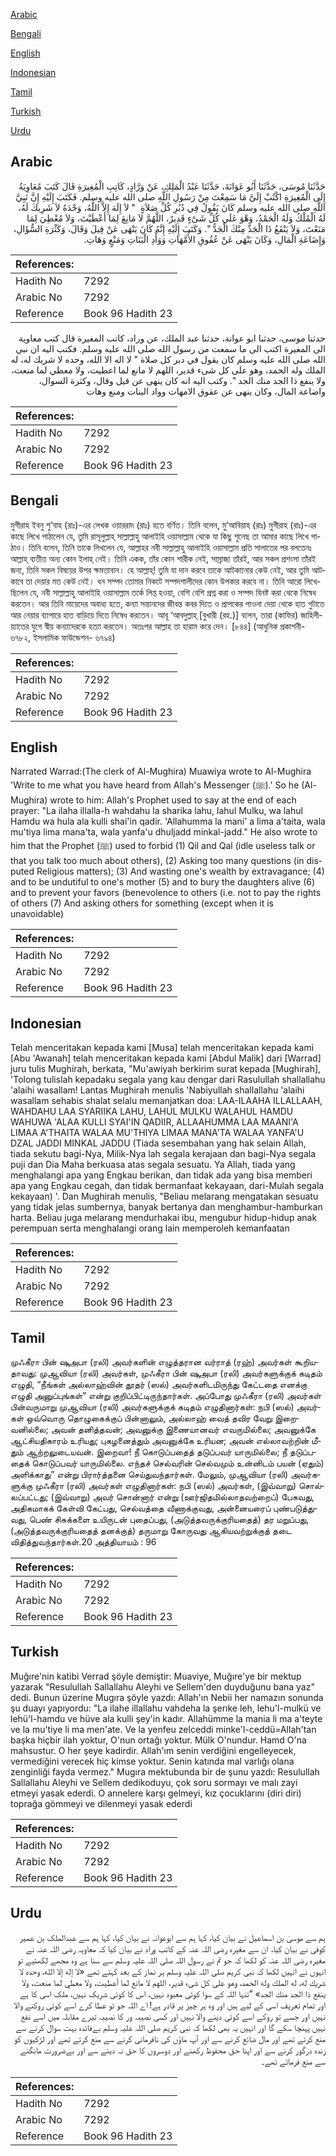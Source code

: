 [Arabic](#arabic)

[Bengali](#bengali)

[English](#english)

[Indonesian](#indonesian)

[Tamil](#tamil)

[Turkish](#turkish)

[Urdu](#urdu)

## Arabic


<div dir="rtl" lang="ar" style={{fontSize:'larger',backgroundColor:'#f8f9fa',padding:20}}>
حَدَّثَنَا مُوسَى، حَدَّثَنَا أَبُو عَوَانَةَ، حَدَّثَنَا عَبْدُ الْمَلِكِ، عَنْ وَرَّادٍ، كَاتِبِ الْمُغِيرَةِ قَالَ كَتَبَ مُعَاوِيَةُ إِلَى الْمُغِيرَةِ اكْتُبْ إِلَىَّ مَا سَمِعْتَ مِنْ رَسُولِ اللَّهِ صلى الله عليه وسلم‏.‏ فَكَتَبَ إِلَيْهِ إِنَّ نَبِيَّ اللَّهِ صلى الله عليه وسلم كَانَ يَقُولُ فِي دُبُرِ كُلِّ صَلاَةٍ ‏ "‏ لاَ إِلَهَ إِلاَّ اللَّهُ، وَحْدَهُ لاَ شَرِيكَ لَهُ، لَهُ الْمُلْكُ وَلَهُ الْحَمْدُ، وَهْوَ عَلَى كُلِّ شَىْءٍ قَدِيرٌ، اللَّهُمَّ لاَ مَانِعَ لِمَا أَعْطَيْتَ، وَلاَ مُعْطِيَ لِمَا مَنَعْتَ، وَلاَ يَنْفَعُ ذَا الْجَدِّ مِنْكَ الْجَدُّ ‏"‏‏.‏ وَكَتَبَ إِلَيْهِ إِنَّهُ كَانَ يَنْهَى عَنْ قِيلَ وَقَالَ، وَكَثْرَةِ السُّؤَالِ، وَإِضَاعَةِ الْمَالِ، وَكَانَ يَنْهَى عَنْ عُقُوقِ الأُمَّهَاتِ وَوَأْدِ الْبَنَاتِ وَمَنْعٍ وَهَاتِ‏.‏
</div>
<div style={{backgroundColor:'#f8f9fa',padding:20, marginBottom: 10}}><table> <thead> <tr> <th>References:</th> <th></th> </tr> </thead> <tbody><tr><td>Hadith No</td><td>7292</td></tr><tr><td>Arabic No</td><td>7292</td></tr><tr><td>Reference</td><td>Book 96 Hadith 23</td></tr></tbody></table></div>


<div dir="rtl" lang="ar" style={{fontSize:'larger',backgroundColor:'#f8f9fa',padding:20}}>
حدثنا موسى، حدثنا ابو عوانة، حدثنا عبد الملك، عن وراد، كاتب المغيرة قال كتب معاوية الى المغيرة اكتب الى ما سمعت من رسول الله صلى الله عليه وسلم. فكتب اليه ان نبي الله صلى الله عليه وسلم كان يقول في دبر كل صلاة " لا اله الا الله، وحده لا شريك له، له الملك وله الحمد، وهو على كل شىء قدير، اللهم لا مانع لما اعطيت، ولا معطي لما منعت، ولا ينفع ذا الجد منك الجد ". وكتب اليه انه كان ينهى عن قيل وقال، وكثرة السوال، واضاعة المال، وكان ينهى عن عقوق الامهات وواد البنات ومنع وهات
</div>
<div style={{backgroundColor:'#f8f9fa',padding:20, marginBottom: 10}}><table> <thead> <tr> <th>References:</th> <th></th> </tr> </thead> <tbody><tr><td>Hadith No</td><td>7292</td></tr><tr><td>Arabic No</td><td>7292</td></tr><tr><td>Reference</td><td>Book 96 Hadith 23</td></tr></tbody></table></div>

## Bengali


<div dir="ltr" lang="bn" style={{fontSize:'larger',backgroundColor:'#f8f9fa',padding:20}}>
মুগীরাহ ইবনু শু‘বাহ (রাঃ)-এর লেখক ওয়াররাদ (রাঃ) হতে বর্ণিত। তিনি বলেন, মু‘আবিয়াহ (রাঃ) মুগীরাহ (রাঃ)-এর কাছে লিখে পাঠালেন যে, তুমি রাসূলুল্লাহ্ সাল্লাল্লাহু আলাইহি ওয়াসাল্লাম থেকে যা কিছু শুনেছ তা আমার কাছে লিখে পাঠাও। তিনি বলেন, তিনি তাকে লিখলেন যে, আল্লাহর নবী সাল্লাল্লাহু আলাইহি ওয়াসাল্লাম প্রতি সালাতের পর বলতেনঃ আল্লাহ্ ব্যতীত অন্য কোন ইলাহ্ নেই। তিনি একক, তাঁর কোন শারীক নেই, সাম্রাজ্য তাঁরই, আর সকল প্রশংসা তাঁরই জন্য, তিনি সকল বিষয়ের উপর ক্ষমতাবান। হে আল্লাহ্! তুমি যা দান করবে তাকে আটকানোর কেউ নেই, আর তুমি আটকাবে তা দেয়ার মত কেউ নেই। ধন সম্পদ তোমার নিকটে সম্পদশালীদের কোন উপকার করবে না। তিনি আরো লিখেছিলেন যে, নবী সাল্লাল্লাহু আলাইহি ওয়াসাল্লাম তর্কে লিপ্ত হওয়া, বেশি বেশি প্রশ্ন করা ও সম্পদ বিনষ্ট করা থেকে নিষেধ করতেন। আর তিনি মায়েদের অবাধ্য হতে, কন্যা সন্তানদের জীবন্ত কবর দিতে ও প্রাপকের পাওনা দেয়া থেকে হাত গুটাতে আর নেয়ার ব্যাপারে হাত বাড়িয়ে দিতে নিষেধ করতেন। আবূ ‘আবদুল্লাহ্ [বুখারী (রহ.)] বলেন, তারা (কাফির) জাহিলীয়্যাতের যুগে স্বীয় কন্যাদেরকে হত্যা করতেন। অতঃপর আল্লাহ তা হারাম করে দেন। [৮৪৪] (আধুনিক প্রকাশনী- ৬৭৮২, ইসলামিক ফাউন্ডেশন- ৬৭৯৪)
</div>
<div style={{backgroundColor:'#f8f9fa',padding:20, marginBottom: 10}}><table> <thead> <tr> <th>References:</th> <th></th> </tr> </thead> <tbody><tr><td>Hadith No</td><td>7292</td></tr><tr><td>Arabic No</td><td>7292</td></tr><tr><td>Reference</td><td>Book 96 Hadith 23</td></tr></tbody></table></div>

## English


<div dir="ltr" lang="en" style={{fontSize:'larger',backgroundColor:'#f8f9fa',padding:20}}>
Narrated Warrad:(The clerk of Al-Mughira) Muawiya wrote to Al-Mughira 'Write to me what you have heard from Allah's Messenger (ﷺ).' So he (Al-Mughira) wrote to him: Allah's Prophet used to say at the end of each prayer: "La ilaha illalla-h wahdahu la sharika lahu, lahul Mulku, wa lahul Hamdu wa hula ala kulli shai'in qadir. 'Allahumma la mani' a lima a'taita, wala mu'tiya lima mana'ta, wala yanfa'u dhuljadd minkal-jadd." He also wrote to him that the Prophet (ﷺ) used to forbid (1) Qil and Qal (idle useless talk or that you talk too much about others), (2) Asking too many questions (in disputed Religious matters); (3) And wasting one's wealth by extravagance; (4) and to be undutiful to one's mother (5) and to bury the daughters alive (6) and to prevent your favors (benevolence to others (i.e. not to pay the rights of others (7) And asking others for something (except when it is unavoidable)
</div>
<div style={{backgroundColor:'#f8f9fa',padding:20, marginBottom: 10}}><table> <thead> <tr> <th>References:</th> <th></th> </tr> </thead> <tbody><tr><td>Hadith No</td><td>7292</td></tr><tr><td>Arabic No</td><td>7292</td></tr><tr><td>Reference</td><td>Book 96 Hadith 23</td></tr></tbody></table></div>

## Indonesian


<div dir="ltr" lang="id" style={{fontSize:'larger',backgroundColor:'#f8f9fa',padding:20}}>
Telah menceritakan kepada kami [Musa] telah menceritakan kepada kami [Abu 'Awanah] telah menceritakan kepada kami [Abdul Malik] dari [Warrad] juru tulis Mughirah, berkata, "Mu'awiyah berkirim surat kepada [Mughirah], 'Tolong tulislah kepadaku segala yang kau dengar dari Rasulullah shallallahu 'alaihi wasallam! Lantas Mughirah menulis 'Nabiyullah shallallahu 'alaihi wasallam sehabis shalat selalu memanjatkan doa: LAA-ILAAHA ILLALLAAH, WAHDAHU LAA SYARIIKA LAHU, LAHUL MULKU WALAHUL HAMDU WAHUWA 'ALAA KULLI SYAI'IN QADIIR, ALLAAHUMMA LAA MAANI'A LIMAA A'THAITA WALAA MU'THIYA LIMAA MANA'TA WALAA YANFA'U DZAL JADDI MINKAL JADDU (Tiada sesembahan yang hak selain Allah, tiada sekutu bagi-Nya, Milik-Nya lah segala kerajaan dan bagi-Nya segala puji dan Dia Maha berkuasa atas segala sesuatu. Ya Allah, tiada yang menghalangi apa yang Engkau berikan, dan tidak ada yang bisa memberi apa yang Engkau cegah, dan tidak bermanfaat kekayaan, dari-Mulah segala kekayaan) '. Dan Mughirah menulis, "Beliau melarang mengatakan sesuatu yang tidak jelas sumbernya, banyak bertanya dan menghambur-hamburkan harta. Beliau juga melarang mendurhakai ibu, mengubur hidup-hidup anak perempuan serta menghalangi orang lain memperoleh kemanfaatan
</div>
<div style={{backgroundColor:'#f8f9fa',padding:20, marginBottom: 10}}><table> <thead> <tr> <th>References:</th> <th></th> </tr> </thead> <tbody><tr><td>Hadith No</td><td>7292</td></tr><tr><td>Arabic No</td><td>7292</td></tr><tr><td>Reference</td><td>Book 96 Hadith 23</td></tr></tbody></table></div>

## Tamil


<div dir="ltr" lang="ta" style={{fontSize:'larger',backgroundColor:'#f8f9fa',padding:20}}>
முஃகீரா பின் ஷுஅபா (ரலி) அவர்களின் எழுத்தரான வர்ராத் (ரஹ்) அவர்கள் கூறியதாவது: முஆவியா (ரலி) அவர்கள், முஃகீரா பின் ஷுஅபா (ரலி) அவர்களுக்குக் கடிதம் எழுதி, “நீங்கள் அல்லாஹ்வின் தூதர் (ஸல்) அவர்களிடமிருந்து கேட்டதை எனக்கு எழுதி அனுப்புங்கள்” என்று குறிப்பிட்டிருந்தார்கள். அப்போது முஃகீரா (ரலி) அவர்கள் பின்வருமாறு முஆவியா (ரலி) அவர்களுக்குக் கடிதம் எழுதினார்கள்: நபி (ஸல்) அவர்கள் ஒவ்வொரு தொழுகைக்குப் பின்னாலும், அல்லாஹ் வைத் தவிர வேறு இறைவனில்லை; அவன் தனித்தவன்; அவனுக்கு இணையானவர் எவருமில்லை; அவனுக்கே ஆட்சியதிகாரம் உரியது; புகழனைத்தும் அவனுக்கே உரியன; அவன் எல்லாவற்றின் மீதும் ஆற்றலுடையவன். இறைவா! நீ கொடுப்பதைத் தடுப்பவர் யாருமில்லை; நீ தடுப்பதைக் கொடுப்பவர் யாருமில்லை. எந்தச் செல்வரின் செல்வமும் உன்னிடம் பயன் (ஏதும்) அளிக்காது” என்று பிரார்த்தனை செய்துவந்தார்கள். மேலும், முஆவியா (ரலி) அவர்களுக்கு முஃகீரா (ரலி) அவர்கள் எழுதினார்கள்: நபி (ஸல்) அவர்கள், (இவ்வாறு) சொல்லப்பட்டது; (இவ்வாறு) அவர் சொன்னார் என்று (ஊர்ஜிதமில்லாதவற்றைப்) பேசுவது, அதிகமாகக் கேள்வி கேட்பது, செல்வத்தை வீணாக்குவது, அன்னையரைப் புண்படுத்துவது, பெண் சிசுக்களை உயிருடன் புதைப்பது, (அடுத்தவருக்குரியதைத்) தர மறுப்பது, (அடுத்தவருக்குரியதைத் தனக்குத்) தருமாறு கோருவது ஆகியவற்றுக்குத் தடை விதித்துவந்தார்கள்.20 அத்தியாயம் : 96
</div>
<div style={{backgroundColor:'#f8f9fa',padding:20, marginBottom: 10}}><table> <thead> <tr> <th>References:</th> <th></th> </tr> </thead> <tbody><tr><td>Hadith No</td><td>7292</td></tr><tr><td>Arabic No</td><td>7292</td></tr><tr><td>Reference</td><td>Book 96 Hadith 23</td></tr></tbody></table></div>

## Turkish


<div dir="ltr" lang="tr" style={{fontSize:'larger',backgroundColor:'#f8f9fa',padding:20}}>
Muğıre'nin katibi Verrad şöyle demiştir: Muaviye, Muğıre'ye bir mektup yazarak "Resulullah Sallallahu Aleyhi ve Sellem'den duyduğunu bana yaz" dedi. Bunun üzerine Mugıra şöyle yazdı: Allah'ın Nebii her namazın sonunda şu duayı yapıyordu: "La ilahe illallahu vahdeha la şerıke leh, lehu'l-mulkü ve lehü'l-hamdu ve hüve ala kulli şey'in kadır. Allahümme la mania li ma a'teyte ve la mu'tiye li ma men'ate. Ve la yenfeu zelceddi minke'l-ceddü=Allah'tan başka hiçbir ilah yoktur, O'nun ortağı yoktur. Mülk O'nundur. Hamd O'na mahsustur. O her şeye kadirdir. Allah'ım senin verdiğini engelleyecek, vermediğini verecek hiç kimse yoktur. Senin katında mal varlığı olana zenginliği fayda vermez." Mugıra mektubunda bir de şunu yazdı: Resulullah Sallallahu Aleyhi ve Sellem dedikoduyu, çok soru sormayı ve malı zayi etmeyi yasak ederdi. O annelere karşı gelmeyi, kız çocuklarını (diri diri) toprağa gömmeyi ve dilenmeyi yasak ederdi
</div>
<div style={{backgroundColor:'#f8f9fa',padding:20, marginBottom: 10}}><table> <thead> <tr> <th>References:</th> <th></th> </tr> </thead> <tbody><tr><td>Hadith No</td><td>7292</td></tr><tr><td>Arabic No</td><td>7292</td></tr><tr><td>Reference</td><td>Book 96 Hadith 23</td></tr></tbody></table></div>

## Urdu


<div dir="rtl" lang="ur" style={{fontSize:'larger',backgroundColor:'#f8f9fa',padding:20}}>
ہم سے موسیٰ بن اسماعیل نے بیان کیا، کہا ہم سے ابوعوانہ نے بیان کیا، کہا ہم سے عبدالملک بن عمیر کوفی نے بیان کیا، ان سے مغیرہ رضی اللہ عنہ کے کاتب وراد نے بیان کیا کہ معاویہ رضی اللہ عنہ نے مغیرہ رضی اللہ عنہ کو لکھا کہ جو تم نے رسول اللہ صلی اللہ علیہ وسلم سے سنا ہے وہ مجھے لکھئیے تو انہوں نے انہیں لکھا کہ نبی کریم صلی اللہ علیہ وسلم ہر نماز کے بعد کہتے تھے «لا إله إلا الله،‏‏‏‏ وحده لا شريك له،‏‏‏‏ له الملك وله الحمد،‏‏‏‏ وهو على كل شىء قدير،‏‏‏‏ اللهم لا مانع لما أعطيت،‏‏‏‏ ولا معطي لما منعت،‏‏‏‏ ولا ينفع ذا الجد منك الجد» ”تنہا اللہ کے سوا کوئی معبود نہیں، اس کا کوئی شریک نہیں، ملک اسی کا ہے اور تمام تعریف اسی کے لیے ہیں اور وہ ہر چیز پر قادر ہے! اے اللہ جو تو عطا کرے اسے کوئی روکنے والا نہیں اور جسے تو روکے اسے کوئی دینے والا نہیں اور کسی نصیبہ ور کا نصیبہ تیرے مقابلہ میں اسے نفع نہیں پہنچا سکے گا اور انہیں یہ بھی لکھا کہ نبی کریم صلی اللہ علیہ وسلم بےفائدہ بہت سوال کرنے سے منع کرتے تھے اور مال ضائع کرنے سے اور آپ ماؤں کی نافرمانی کرنے سے منع کرتے تھے اور لڑکیوں کو زندہ درگور کرنے سے اور اپنا حق محفوظ رکھنے اور دوسروں کا حق نہ دینے سے اور بےضرورت مانگنے سے منع فرماتے تھے۔
</div>
<div style={{backgroundColor:'#f8f9fa',padding:20, marginBottom: 10}}><table> <thead> <tr> <th>References:</th> <th></th> </tr> </thead> <tbody><tr><td>Hadith No</td><td>7292</td></tr><tr><td>Arabic No</td><td>7292</td></tr><tr><td>Reference</td><td>Book 96 Hadith 23</td></tr></tbody></table></div>